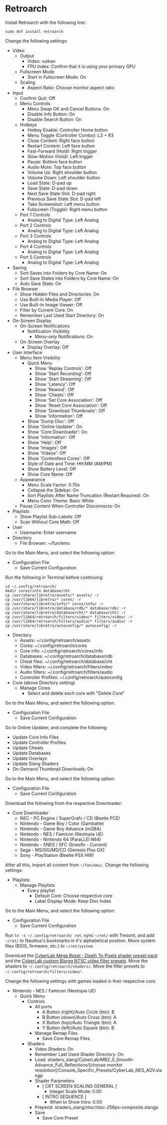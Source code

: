 # Retroarch

Install Retroarch with the following line:

```
sudo dnf install retroarch
```

Change the following settings:

- Video
  - Output
    - Video: vulkan
    - FPU Index: Confirm that it is using your primary GPU
  - Fullscreen Mode
    - Start in Fullscreen Mode: On
  - Scaling
    - Aspect Ratio: Choose monitor aspect ratio
- Input
  - Confirm Quit: Off
  - Menu Controls
    - Menu Swap OK and Cancel Buttons: On
    - Disable Info Button: On
    - Disable Search Button: On
  - Hotkeys
    - Hotkey Enable: Controller Home button
    - Menu Toggle (Controller Combo): L3 + R3
    - Close Content: Right face button
    - Restart Content: Left face button
    - Fast-Forward (Hold): Right trigger
    - Slow-Motion (Hold): Left trigger
    - Pause: Bottom face button
    - Audio Mute: Top face button
    - Volume Up: Right shoulder button
    - Volume Down: Left shoulder button
    - Load State: D-pad up
    - Save State: D-pad down
    - Next Save State Slot: D-pad right
    - Previous Save State Slot: D-pad left
    - Take Screenshot: Left menu button
    - Fullscreen (Toggle): Right menu button
  - Port 1 Controls
    - Analog to Digital Type: Left Analog
  - Port 2 Controls
    - Analog to Digital Type: Left Analog
  - Port 3 Controls
    - Analog to Digital Type: Left Analog
  - Port 4 Controls
    - Analog to Digital Type: Left Analog
  - Port 5 Controls
    - Analog to Digital Type: Left Analog
- Saving
  - Sort Saves into Folders by Core Name: On
  - Sort Save States into Folders by Core Name: On
  - Auto Save State: On
- File Browser
  - Show Hidden Files and Directories: On
  - Use Built-In Media Player: Off
  - Use Built-In Image Viewer: Off
  - Filter by Current Core: On
  - Remember Last Used Start Directory: On
- On-Screen Display
  - On-Screen Notifications
    - Notification Visibility
      - Menu-only Notifications: On
  - On-Screen Overlay
    - Display Overlay: Off
- User Interface
  - Menu Item Visibility
    - Quick Menu
      - Show 'Replay Controls': Off
      - Show 'Start Recording': Off
      - Show 'Start Streaming': Off
      - Show 'Latency': Off
      - Show 'Rewind': Off
      - Show 'Cheats': Off
      - Show 'Set Core Association': Off
      - Show 'Reset Core Association': Off
      - Show 'Download Thumbnails': Off
      - Show 'Information': Off
    - Show 'Dump Disc': Off
    - Show 'Online Updater': On
    - Show 'Core Downloader': On
    - Show 'Information': Off
    - Show 'Help': Off
    - Show 'Images': Off
    - Show 'Videos': Off
    - Show 'Contentless Cores': Off
    - Style of Date and Time: HH:MM (AM/PM)
    - Show Battery Level: Off
    - Show Core Name: Off
  - Appearance
    - Menu Scale Factor: 0.70x
    - Collapse the Sidebar: On
    - Sort Playlists After Name Truncation (Restart Required): On
    - Menu Color Theme: Basic White
  - Pause Content When Controller Disconnects: On
- Playlists
  - Show Playlist Sub-Labels: Off
  - Scan Without Core Math: Off
- User
  - Username: Enter username
- Directory
  - File Browser: ~/fun/emu

Go to the Main Menu, and select the following option:

- Configuration File
  - Save Current Configuration

Run the following in Terminal before continuing:
```
cd ~/.config/retroarch/
mkdir cores/info database/cht
cp /usr/share/libretro/assets/* assets/ -r
cp /usr/lib64/libretro/* cores/ -r
cp /usr/share/libretro/info/* cores/info/ -r
cp /usr/share/libretro/database/rdb/* database/rdb/ -r
cp /usr/share/libretro/database/cht/* database/cht/ -r
cp /usr/lib64/retroarch/filters/video/* filters/video/ -r
cp /usr/lib64/retroarch/filters/audio/* filters/audio/ -r
cp /usr/share/libretro/autoconfig/* autoconfig/ -r
```

- Directory
  - Assets: ~/.config/retroarch/assets
  - Cores: ~/.config/retroarch/cores
  - Core info: ~/.config/retroarch/cores/info
  - Databases: ~/.config/retroarch/database/rdb
  - Cheat files: ~/.config/retroarch/database/cht
  - Video filters: ~/.config/retroarch/filters/video
  - Audio filters: ~/.config/retroarch/filters/audio
  - Controller Profiles: ~/.config/retroarch/autoconfig
- Core (above Directory setting)
  - Manage Cores
    - Select and delete each core with "Delete Core"

Go to the Main Menu, and select the following option:

- Configuration File
  - Save Current Configuration

Go to Online Updater, and complete the following:

- Update Core Info Files
- Update Controller Profiles
- Update Cheats
- Update Databases
- Update Overlays
- Update Slang Shaders
- On-Demand Thumbnail Downloads: On

Go to the Main Menu, and select the following option:

- Configuration File
  - Save Current Configuration

Download the following from the respective Downloader:

- Core Downloader
  - NEC - PC Engine / SuperGrafx / CD (Beetle PCE)
  - Nintendo - Game Boy / Color (Gambatte)
  - Nintendo - Game Boy Advance (mGBA)
  - Nintendo - NES / Famicon (Nestopia UE)
  - Nintendo - Nintendo 64 (ParaLLEl N64)
  - Nintendo - SNES / SFC (Snes9x - Current)
  - Sega - MS/GG/MD/CD (Genesis Plus GX)
  - Sony - PlayStation (Beetle PSX HW)

After all this, import all content from `~/fun/emu/`. Change the following settings:

- Playlists
  - Manage Playlists
    - Every playlist
      - Default Core: Choose respective core
      - Label Display Mode: Keep Disc Index

Go to the Main Menu, and select the following option:

- Configuration File
  - Save Current Configuration

Run `ln -s ~/.config/retroarch/ ret`, sync `~/ret/` with Tresorit, and add `~/ret/` to Nautilus's bookmarks in it's alphabetical position. Move system files (BIOS, firmware, etc.) to `~/ret/system`.

Download the [CyberLab Mega Bezel - Death To Pixels shader preset pack](https://github.com/CyberLabSystems/CyberLab-Mega-Bezel-Death-To-Pixels-Shader-Preset-Pack/releases) and the [CyberLab custom Blargg NTSC video filter presets](https://github.com/CyberLabSystems/CyberLab-Custom-Blargg-NTSC-Video-Filter-Presets/releases). Move the shaders to `~/.config/retroarch/shaders/`. Move the filter presets to `~/.config/retroarch/filters/video/`.

Change the following settings with games loaded in their respective core:

- Nintendo - NES / Famicon (Nestopia UE)
  - Quick Menu
    - Controls
      - All ports
        - A Button (right)/Auto Circle (btn): B
        - B Button (down)/Auto Cross (btn): A
        - X Button (top)/Auto Triangle (btn): A
        - Y Button (left)/Auto Square (btn): B
      - Manage Remap Files
        - Save Core Remap Files
    - Shaders
      - Video Shaders: On
      - Remember Last Used Shader Directory: On
      - Load: shaders_slang/CyberLab/MBZ_0_Smooth-Advance_Full_Reflections/[choose monitor resolution]/Console_Specific_Presets/CyberLab_NES_ADV.slangp
      - Shader Parameters
        - [ CRT SCREEN SCALING GENERAL ]
          - Integer Scale Mode: 0.00
        - [ INTRO SEQUENCE ]
          - When to Show Intro: 0.00
      - Prepend: shaders_slang/ntsc/ntsc-256px-composite.slangp
      - Save
        - Save Core Preset
